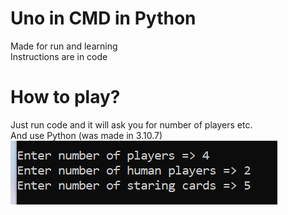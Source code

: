 # Uno in CMD in Python
Made for run and learning  
Instructions are in code
# How to play?
Just run code and it will ask you for number of players etc.  
And use Python (was made in 3.10.7)
![alt text](https://github.com/Aleks-Zielinski/Uno.py/blob/main/assets%20for%20readme/custom-settings.png "Logo Title Text 1")